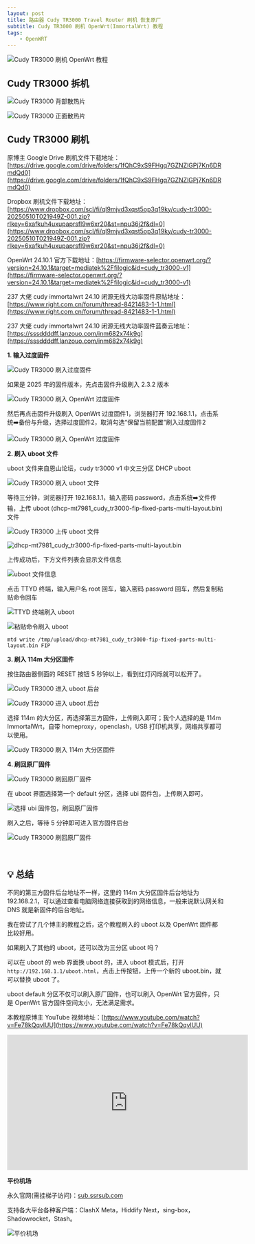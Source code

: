 ```yaml
---
layout: post
title: 路由器 Cudy TR3000 Travel Router 刷机 恢复原厂
subtitle: Cudy TR3000 刷机 OpenWrt(ImmortalWrt) 教程
tags:
    - OpenWRT
---
```


![Cudy TR3000 刷机 OpenWrt 教程](https://raw.githubusercontent.com/huijingfei/Blog_Gitalk/refs/heads/main/Images/cudy%20tr3000/cudy%20tr3000%2001.webp)

## ​​Cudy TR3000 拆机

![Cudy TR3000 背部散热片](https://raw.githubusercontent.com/huijingfei/Blog_Gitalk/refs/heads/main/Images/cudy%20tr3000/cudy%20tr3000%2003.webp)

![Cudy TR3000 正面散热片](https://raw.githubusercontent.com/huijingfei/Blog_Gitalk/refs/heads/main/Images/cudy%20tr3000/cudy%20tr3000%2002.webp)

## Cudy TR3000 刷机

原博主 Google Drive 刷机文件下载地址：[https://drive.google.com/drive/folders/1fQhC9xS9FHgq7GZNZlGPj7Kn6DRmdQd0](https://drive.google.com/drive/folders/1fQhC9xS9FHgq7GZNZlGPj7Kn6DRmdQd0)

Dropbox 刷机文件下载地址：[https://www.dropbox.com/scl/fi/ql9mjvd3xqst5op3q19ky/cudy-tr3000-20250510T021949Z-001.zip?rlkey=6xafkuh4uxupaprsfl9w6xr20&st=npu36j2f&dl=0](https://www.dropbox.com/scl/fi/ql9mjvd3xqst5op3q19ky/cudy-tr3000-20250510T021949Z-001.zip?rlkey=6xafkuh4uxupaprsfl9w6xr20&st=npu36j2f&dl=0)

OpenWrt 24.10.1 官方下载地址：[https://firmware-selector.openwrt.org/?version=24.10.1&target=mediatek%2Ffilogic&id=cudy_tr3000-v1](https://firmware-selector.openwrt.org/?version=24.10.1&target=mediatek%2Ffilogic&id=cudy_tr3000-v1)

237 大佬 cudy immortalwrt 24.10 闭源无线大功率固件原帖地址：[https://www.right.com.cn/forum/thread-8421483-1-1.html](https://www.right.com.cn/forum/thread-8421483-1-1.html)

237 大佬 cudy immortalwrt 24.10 闭源无线大功率固件蓝奏云地址：[https://sssddddff.lanzouo.com/inm682x74k9g](https://sssddddff.lanzouo.com/inm682x74k9g)

​​**1. 输入过度固件​​**

![Cudy TR3000 刷入过度固件](https://raw.githubusercontent.com/huijingfei/Blog_Gitalk/refs/heads/main/Images/cudy%20tr3000/cudy%20tr3000%2004.webp)

如果是 2025 年的固件版本，先点击固件升级刷入 2.3.2 版本

![Cudy TR3000 刷入 OpenWrt 过度固件](https://raw.githubusercontent.com/huijingfei/Blog_Gitalk/refs/heads/main/Images/cudy%20tr3000/cudy%20tr3000%2005.webp)

然后再点击固件升级刷入 OpenWrt 过度固件1，浏览器打开 192.168.1.1，点击系统➡️备份与升级，选择过度固件2，取消勾选“保留当前配置”刷入过度固件2

![Cudy TR3000 刷入 OpenWrt 过度固件](https://raw.githubusercontent.com/huijingfei/Blog_Gitalk/refs/heads/main/Images/cudy%20tr3000/cudy%20tr3000%2006.webp)

​​**2. 刷入 uboot 文件​​​​**

uboot 文件来自恩山论坛，cudy tr3000 v1 中文三分区 DHCP uboot

![Cudy TR3000 刷入 uboot 文件](https://raw.githubusercontent.com/huijingfei/Blog_Gitalk/refs/heads/main/Images/cudy%20tr3000/cudy%20tr3000%2007.webp)

等待三分钟，浏览器打开 192.168.1.1，输入密码 password，点击系统➡️文件传输，上传 uboot (dhcp-mt7981_cudy_tr3000-fip-fixed-parts-multi-layout.bin) 文件

![Cudy TR3000 上传 uboot 文件](https://raw.githubusercontent.com/huijingfei/Blog_Gitalk/refs/heads/main/Images/cudy%20tr3000/cudy%20tr3000%2008.webp)

![dhcp-mt7981_cudy_tr3000-fip-fixed-parts-multi-layout.bin](https://raw.githubusercontent.com/huijingfei/Blog_Gitalk/refs/heads/main/Images/cudy%20tr3000/cudy%20tr3000%2009.webp)

上传成功后，下方文件列表会显示文件信息

![uboot 文件信息](https://raw.githubusercontent.com/huijingfei/Blog_Gitalk/refs/heads/main/Images/cudy%20tr3000/cudy%20tr3000%2010.webp)

点击 TTYD 终端，输入用户名 root 回车，输入密码 password 回车，然后复制粘贴命令回车

![TTYD 终端刷入 uboot](https://raw.githubusercontent.com/huijingfei/Blog_Gitalk/refs/heads/main/Images/cudy%20tr3000/cudy%20tr3000%2011.webp)

![粘贴命令刷入 uboot](https://raw.githubusercontent.com/huijingfei/Blog_Gitalk/refs/heads/main/Images/cudy%20tr3000/cudy%20tr3000%2012.webp)
```
mtd write /tmp/upload/dhcp-mt7981_cudy_tr3000-fip-fixed-parts-multi-layout.bin FIP
```
**​​3. 刷入 114m 大分区固件​​**

按住路由器侧面的 RESET 按钮 5 秒钟以上，看到红灯闪烁就可以松开了。

![Cudy TR3000 进入 uboot 后台](https://raw.githubusercontent.com/huijingfei/Blog_Gitalk/refs/heads/main/Images/cudy%20tr3000/cudy%20tr3000%2013.webp)

![Cudy TR3000 进入 uboot 后台](https://raw.githubusercontent.com/huijingfei/Blog_Gitalk/refs/heads/main/Images/cudy%20tr3000/cudy%20tr3000%2014.webp)

选择 114m 的大分区，再选择第三方固件，上传刷入即可；我个人选择的是 114m ImmortalWrt，自带 homeproxy，openclash，USB 打印机共享，网络共享都可以使用。

![Cudy TR3000 刷入 114m 大分区固件](https://raw.githubusercontent.com/huijingfei/Blog_Gitalk/refs/heads/main/Images/cudy%20tr3000/cudy%20tr3000%2015.webp)

**4. 刷回原厂固件​​**

![Cudy TR3000 刷回原厂固件​​](https://raw.githubusercontent.com/huijingfei/Blog_Gitalk/refs/heads/main/Images/cudy%20tr3000/cudy%20tr3000%2016.webp)

在 uboot 界面选择第一个 default 分区，选择 ubi 固件包，上传刷入即可。

![选择 ubi 固件包，刷回原厂固件](https://raw.githubusercontent.com/huijingfei/Blog_Gitalk/refs/heads/main/Images/cudy%20tr3000/cudy%20tr3000%2017.webp)

刷入之后，等待 5 分钟即可进入官方固件后台

![Cudy TR3000 刷回原厂固件](https://raw.githubusercontent.com/huijingfei/Blog_Gitalk/refs/heads/main/Images/cudy%20tr3000/cudy%20tr3000%2018.webp)

​​
## 💡 总结​​

不同的第三方固件后台地址不一样，这里的 114m 大分区固件后台地址为 192.168.2.1，可以通过查看电脑网络连接获取到的网络信息，一般来说默认网关和 DNS 就是新固件的后台地址。

我在尝试了几个博主的教程之后，这个教程刷入的 uboot 以及 OpenWrt 固件都比较好用。

如果刷入了其他的 uboot，还可以改为三分区 uboot 吗？

可以在 uboot 的 web 界面换 uboot 的，进入 uboot 模式后，打开 `http://192.168.1.1/uboot.html`，点击上传按钮，上传一个新的 uboot.bin，就可以替换 uboot 了。

uboot default 分区不仅可以刷入原厂固件，也可以刷入 OpenWrt 官方固件，只是 OpenWrt 官方固件空间太小，无法满足需求。

本教程原博主 YouTube 视频地址：[https://www.youtube.com/watch?v=Fe78kQqvlUU](https://www.youtube.com/watch?v=Fe78kQqvlUU)

<iframe width="560" height="315" src="https://www.youtube.com/embed/Fe78kQqvlUU?si=V3ilvZNi345JP7Eb" title="YouTube video player" frameborder="0" allow="accelerometer; autoplay; clipboard-write; encrypted-media; gyroscope; picture-in-picture; web-share" referrerpolicy="strict-origin-when-cross-origin" allowfullscreen></iframe>

**平价机场**

永久官网(需挂梯子访问)：[sub.ssrsub.com](https://sub.ssrsub.com/#/register?code=PnpWSPpi)

支持各大平台各种客户端：ClashX Meta，Hiddify Next，sing-box，Shadowrocket，Stash。

![平价机场](https://raw.githubusercontent.com/huijingfei/Blog_Gitalk/refs/heads/main/Images/ssrsub.webp)
